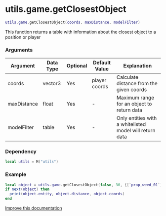 # utils.game.getClosestObject

```lua
utils.game.getClosestObject(coords, maxDistance, modelFilter)
```
This function returns a table with information about the closest object to a position or player

### Arguments
| Argument      | Data Type | Optional | Default Value | Explanation |
|---------------|-----------|----------|---------------|-------------|
| coords | vector3 | Yes | player coords | Calculate distance from the given coords |
| maxDistance | float | Yes | - | Maximum range for an object to return data |
| modelFilter | table | Yes | - | Only entities with a whitelisted model will return data |

### Dependency
```lua
local utils = M("utils")
```

### Example
```lua
local object = utils.game.getClosestObject(false, 30, {[`prop_weed_01`]=true, [`prop_weed_02`]=true})
if next(object) then
  print(object.entity, object.distance, object.coords)
end
```

[Improve this documentation](https://github.com/esx-framework/esx-framework.github.io/blob/development/docs/es_extended2/client/functions/game/getclosestobject.md)
